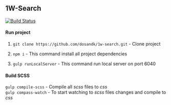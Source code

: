 ## 1W-Search

[![Build Status](https://travis-ci.org/dosandk/1w-search.svg?branch=master)](https://travis-ci.org/dosandk/1w-search)
#### Run project

1. `git clone https://github.com/dosandk/1w-search.git` - Clone project

2. `npm i` - This command install all project dependencies 

3. `gulp runLocalServer` - This command run local server on port 6040

#### Build SCSS

`gulp compile-scss` - Compile all _scss_ files to _css_  
`gulp compass-watch` - To start watching to _scss_ files changes and compile to _css_
